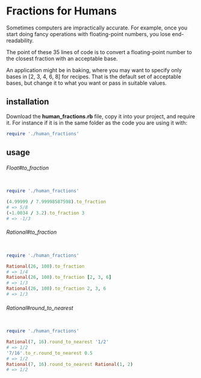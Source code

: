 # Fractions for Humans

Sometimes computers are impractically accurate. For example, once you start doing fancy operations with floating-point numbers, you lose end-readability.

The point of these 35 lines of code is to convert a floating-point number to the closest fraction with an acceptable base. 

An application might be in baking, where you may want to specify only bases in [2, 3, 4, 6, 8] for recipes. That is the default set of acceptable bases, but change it to what you want or pass in suitable values. 

installation
------------

Download the __human_fractions.rb__ file, copy it into your project, and require it. For instance if it is in the same folder as the code you are using it with:

```ruby
require './human_fractions'
```

usage
-----



###### Float#to_fraction

```ruby

require './human_fractions'

(4.99999 / 7.99998587598).to_fraction
# => 5/8
(-1.0034 / 3.2).to_fraction 3
# => -1/3

```

###### Rational#to_fraction

```ruby

require './human_fractions'

Rational(26, 100).to_fraction
# => 1/4
Rational(26, 100).to_fraction [2, 3, 6]
# => 1/3
Rational(26, 100).to_fraction 2, 3, 6
# => 1/3

```

###### Rational#round_to_nearest

```ruby

require './human_fractions'

Rational(7, 16).round_to_nearest '1/2'
# => 1/2
'7/16'.to_r.round_to_nearest 0.5
# => 1/2
Rational(7, 16).round_to_nearest Rational(1, 2)
# => 1/2

```

